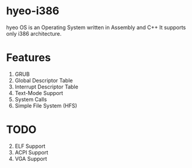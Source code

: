 # hyeo-i386
  hyeo OS is an Operating System written in Assembly and C++
  It supports only i386 architecture.
  
# Features
  1. GRUB
  3. Global Descriptor Table
  5. Interrupt Descriptor Table
  7. Text-Mode Support
  8. System Calls
  9. Simple File System (HFS)
  
# TODO
  2. ELF Support
  3. ACPI Support
  4. VGA Support
  
